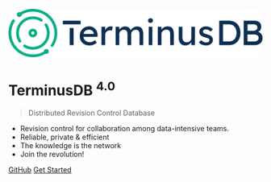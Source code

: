 ![logo](docs/assets/images/horizontal_lockup.png)

# TerminusDB <sup>4.0</sub>

> Distributed Revision Control Database


- Revision control for collaboration among data-intensive teams.
- Reliable, private & efficient
- The knowledge is the network
- Join the revolution!

[GitHub](https://github.com/terminusdb/terminusdb-server/)
[Get Started](#docsify)
